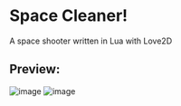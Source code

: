 # Space Cleaner!
A space shooter written in Lua with Love2D

## Preview:
![image](https://github.com/kalvin-eliazord/SpaceCleaner/assets/61147281/ac64fcb3-2ba0-48cf-87eb-d9f78b4a4dcb)
![image](https://github.com/user-attachments/assets/35d5ddcc-ab69-404e-b13f-ca34bc148bd4)